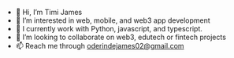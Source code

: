 
- 👋 Hi, I’m Timi James
- 👀 I’m interested in web, mobile, and web3 app development
- 🌱 I currently work with Python, javascript, and typescript.
- 💞️ I’m looking to collaborate on web3, edutech or fintech projects
- 📫 Reach me through oderindejames02@gmail.com
